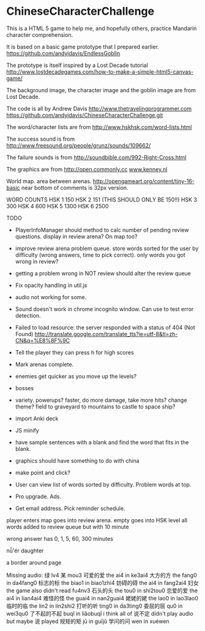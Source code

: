 ChineseCharacterChallenge
=========================

This is a HTML 5 game to help me, and hopefully others, practice Mandarin character comprehension.

It is based on a basic game prototype that I prepared earlier. https://github.com/andyjdavis/EndlessGoblin

The prototype is itself inspired by a Lost Decade tutorial http://www.lostdecadegames.com/how-to-make-a-simple-html5-canvas-game/

The background image, the character image and the goblin image are from Lost Decade.

The code is all by Andrew Davis http://www.thetravelingprogrammer.com https://github.com/andyjdavis/ChineseCharacterChallenge.git

The word/character lists are from http://www.hskhsk.com/word-lists.html

The success sound is from http://www.freesound.org/people/grunz/sounds/109662/

The failure sounds is from http://soundbible.com/992-Right-Cross.html

The graphics are from http://open.commonly.cc  www.kenney.nl

World map. area between arenas.
http://opengameart.org/content/tiny-16-basic
near bottom of comments is 32px version.



WORD COUNTS
HSK 1 150
HSK 2 151 (THIS SHOULD ONLY BE 150!!)
HSK 3 300
HSK 4 600
HSK 5 1300
HSK 6 2500


TODO

- PlayerInfoManager should method to calc number of pending review questions. display in review arena? On map too?

- improve review arena problem queue.
store words sorted for the user by difficulty (wrong answers, time to pick correct).
only words you got wrong in review?

- getting a problem wrong in NOT review should alter the review queue

- Fix opacity handling in util.js

- audio not working for some.

- Sound doesn't work in chrome incognito window. Can use to test error detection.

- Failed to load resource: the server responded with a status of 404 (Not Found)
http://translate.google.com/translate_tts?ie=utf-8&tl=zh-CN&q=%E8%8F%9C

- Tell the player they can press h for high scores

- Mark arenas complete.

- enemies get quicker as you move up the levels?

- bosses

- variety. powerups? faster, do more damage, take more hits? change theme? field to graveyard to mountains to castle to space ship?

- import Anki deck

- JS minify

- have sample sentences with a blank and find the word that fits in the blank.

- graphics should have something to do with china

- make point and click?

- User can view list of words sorted by difficulty. Problem words at top.

- Pro upgrade. Ads.

- Get email address. Pick reminder schedule.


player enters map
goes into review arena. empty
goes into HSK level
all words added to review queue but with 10 minute

wrong answer has 0, 1, 5, 60, 300 minutes




nǚ'ér
daughter

a border around page

Missing audio:
绿 lv4
某 mou3
可爱的爱 the ai4 in ke3ai4
大方的方 the fang0 in da4fang0
标志的标 the biao1 in biao1zhi4
妨碍的碍 the ai4 in fang2ai4
妇女 the game also didn't read fu4nv3
石头的头 the tou0 in shi2tou0
恋爱的爱 the ai4 in lian4ai4
难怪的怪 the guai4 in nan2guai4
姥姥的姥 the lao0 in lao3lao0
临时的临 the lin2 in lin2shi2
打听的听 ting0 in da3ting0
委屈的屈 qu0 in wei3qu0
了不起的不起 buqǐ in liǎobuqǐ
i think all of 说不定 didn't play audio but maybe 说 played
规矩的矩 jǔ in guījǔ
学问的问 wen in xuéwen
